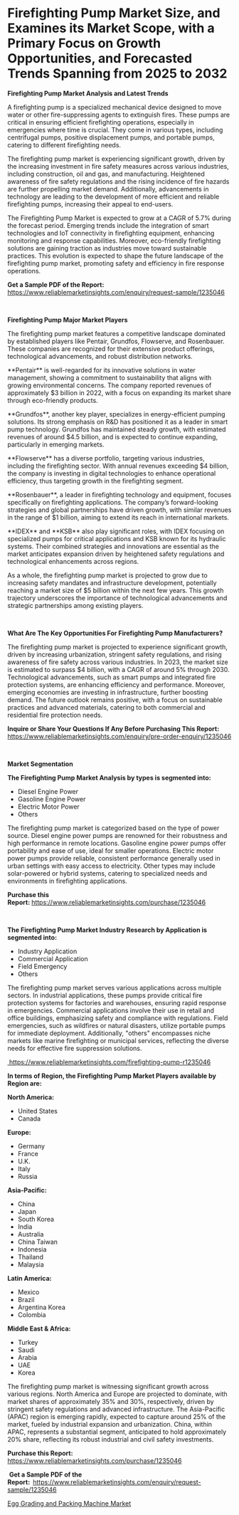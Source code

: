 <p><h1>Firefighting Pump Market Size, and Examines its Market Scope, with a Primary Focus on Growth Opportunities, and Forecasted Trends Spanning from 2025 to 2032</h1></p><p><strong>Firefighting Pump Market Analysis and Latest Trends</strong></p>
<p><p>A firefighting pump is a specialized mechanical device designed to move water or other fire-suppressing agents to extinguish fires. These pumps are critical in ensuring efficient firefighting operations, especially in emergencies where time is crucial. They come in various types, including centrifugal pumps, positive displacement pumps, and portable pumps, catering to different firefighting needs.</p><p>The firefighting pump market is experiencing significant growth, driven by the increasing investment in fire safety measures across various industries, including construction, oil and gas, and manufacturing. Heightened awareness of fire safety regulations and the rising incidence of fire hazards are further propelling market demand. Additionally, advancements in technology are leading to the development of more efficient and reliable firefighting pumps, increasing their appeal to end-users.</p><p>The Firefighting Pump Market is expected to grow at a CAGR of 5.7% during the forecast period. Emerging trends include the integration of smart technologies and IoT connectivity in firefighting equipment, enhancing monitoring and response capabilities. Moreover, eco-friendly firefighting solutions are gaining traction as industries move toward sustainable practices. This evolution is expected to shape the future landscape of the firefighting pump market, promoting safety and efficiency in fire response operations.</p></p>
<p><strong>Get a Sample PDF of the Report:&nbsp;</strong> <a href="https://www.reliablemarketinsights.com/enquiry/request-sample/1235046?utm_campaign=3008&utm_medium=2&utm_source=Github&utm_content=ia&utm_term=08042025&utm_id=firefighting-pump">https://www.reliablemarketinsights.com/enquiry/request-sample/1235046</a></p>
<p>&nbsp;</p>
<p><strong>Firefighting Pump Major Market Players</strong></p>
<p><p>The firefighting pump market features a competitive landscape dominated by established players like Pentair, Grundfos, Flowserve, and Rosenbauer. These companies are recognized for their extensive product offerings, technological advancements, and robust distribution networks.</p><p>**Pentair** is well-regarded for its innovative solutions in water management, showing a commitment to sustainability that aligns with growing environmental concerns. The company reported revenues of approximately $3 billion in 2022, with a focus on expanding its market share through eco-friendly products.</p><p>**Grundfos**, another key player, specializes in energy-efficient pumping solutions. Its strong emphasis on R&D has positioned it as a leader in smart pump technology. Grundfos has maintained steady growth, with estimated revenues of around $4.5 billion, and is expected to continue expanding, particularly in emerging markets.</p><p>**Flowserve** has a diverse portfolio, targeting various industries, including the firefighting sector. With annual revenues exceeding $4 billion, the company is investing in digital technologies to enhance operational efficiency, thus targeting growth in the firefighting segment.</p><p>**Rosenbauer**, a leader in firefighting technology and equipment, focuses specifically on firefighting applications. The company’s forward-looking strategies and global partnerships have driven growth, with similar revenues in the range of $1 billion, aiming to extend its reach in international markets.</p><p>**IDEX** and **KSB** also play significant roles, with IDEX focusing on specialized pumps for critical applications and KSB known for its hydraulic systems. Their combined strategies and innovations are essential as the market anticipates expansion driven by heightened safety regulations and technological enhancements across regions.</p><p>As a whole, the firefighting pump market is projected to grow due to increasing safety mandates and infrastructure development, potentially reaching a market size of $5 billion within the next few years. This growth trajectory underscores the importance of technological advancements and strategic partnerships among existing players.</p></p>
<p>&nbsp;</p>
<p><strong>What Are The Key Opportunities For Firefighting Pump Manufacturers?</strong></p>
<p><p>The firefighting pump market is projected to experience significant growth, driven by increasing urbanization, stringent safety regulations, and rising awareness of fire safety across various industries. In 2023, the market size is estimated to surpass $4 billion, with a CAGR of around 5% through 2030. Technological advancements, such as smart pumps and integrated fire protection systems, are enhancing efficiency and performance. Moreover, emerging economies are investing in infrastructure, further boosting demand. The future outlook remains positive, with a focus on sustainable practices and advanced materials, catering to both commercial and residential fire protection needs.</p></p>
<p><strong>Inquire or Share Your Questions If Any Before Purchasing This Report:</strong> <a href="https://www.reliablemarketinsights.com/enquiry/pre-order-enquiry/1235046?utm_campaign=3008&utm_medium=2&utm_source=Github&utm_content=ia&utm_term=08042025&utm_id=firefighting-pump">https://www.reliablemarketinsights.com/enquiry/pre-order-enquiry/1235046</a></p>
<p>&nbsp;</p>
<p><strong>Market Segmentation</strong></p>
<p><strong>The Firefighting Pump Market Analysis by types is segmented into:</strong></p>
<p><ul><li>Diesel Engine Power</li><li>Gasoline Engine Power</li><li>Electric Motor Power</li><li>Others</li></ul></p>
<p><p>The firefighting pump market is categorized based on the type of power source. Diesel engine power pumps are renowned for their robustness and high performance in remote locations. Gasoline engine power pumps offer portability and ease of use, ideal for smaller operations. Electric motor power pumps provide reliable, consistent performance generally used in urban settings with easy access to electricity. Other types may include solar-powered or hybrid systems, catering to specialized needs and environments in firefighting applications.</p></p>
<p><strong>Purchase this Report:&nbsp;</strong><a href="https://www.reliablemarketinsights.com/purchase/1235046?utm_campaign=3008&utm_medium=2&utm_source=Github&utm_content=ia&utm_term=08042025&utm_id=firefighting-pump">https://www.reliablemarketinsights.com/purchase/1235046</a></p>
<p>&nbsp;</p>
<p><strong>The Firefighting Pump Market Industry Research by Application is segmented into:</strong></p>
<p><ul><li>Industry Application</li><li>Commercial Application</li><li>Field Emergency</li><li>Others</li></ul></p>
<p><p>The firefighting pump market serves various applications across multiple sectors. In industrial applications, these pumps provide critical fire protection systems for factories and warehouses, ensuring rapid response in emergencies. Commercial applications involve their use in retail and office buildings, emphasizing safety and compliance with regulations. Field emergencies, such as wildfires or natural disasters, utilize portable pumps for immediate deployment. Additionally, "others" encompasses niche markets like marine firefighting or municipal services, reflecting the diverse needs for effective fire suppression solutions.</p></p>
<p><a href="https://www.reliablemarketinsights.com/firefighting-pump-r1235046?utm_campaign=3008&utm_medium=2&utm_source=Github&utm_content=ia&utm_term=08042025&utm_id=firefighting-pump">&nbsp;https://www.reliablemarketinsights.com/firefighting-pump-r1235046</a></p>
<p><strong>In terms of Region, the Firefighting Pump Market Players available by Region are:</strong></p>
<p>
    <p> <strong> North America: </strong>
        <ul>
            <li>United States</li>
            <li>Canada</li>
        </ul>
        </p> 
    <p> <strong> Europe: </strong>
        <ul>
            <li>Germany</li>
            <li>France</li>
            <li>U.K.</li>
            <li>Italy</li>
            <li>Russia</li>
        </ul>
        </p> 
    <p> <strong> Asia-Pacific: </strong>
        <ul>
            <li>China</li>
            <li>Japan</li>
            <li>South Korea</li>
            <li>India</li>
            <li>Australia</li>
            <li>China Taiwan</li>
            <li>Indonesia</li>
            <li>Thailand</li>
            <li>Malaysia</li>
        </ul>
        </p> 
    <p> <strong> Latin America: </strong>
        <ul>
            <li>Mexico</li>
            <li>Brazil</li>
            <li>Argentina Korea</li>
            <li>Colombia</li>
        </ul>
        </p> 
    <p> <strong> Middle East & Africa: </strong>
        <ul>
            <li>Turkey</li>
            <li>Saudi</li>
            <li>Arabia</li>
            <li>UAE</li>
            <li>Korea</li>
        </ul>
    </p>
    </p>
<p><p>The firefighting pump market is witnessing significant growth across various regions. North America and Europe are projected to dominate, with market shares of approximately 35% and 30%, respectively, driven by stringent safety regulations and advanced infrastructure. The Asia-Pacific (APAC) region is emerging rapidly, expected to capture around 25% of the market, fueled by industrial expansion and urbanization. China, within APAC, represents a substantial segment, anticipated to hold approximately 20% share, reflecting its robust industrial and civil safety investments.</p></p>
<p><strong>Purchase this Report: </strong><a href="https://www.reliablemarketinsights.com/purchase/1235046?utm_campaign=3008&utm_medium=2&utm_source=Github&utm_content=ia&utm_term=08042025&utm_id=firefighting-pump">https://www.reliablemarketinsights.com/purchase/1235046</a></p>
<p>&nbsp;<strong>Get a Sample PDF of the Report:&nbsp;&nbsp;</strong><a href="https://www.reliablemarketinsights.com/enquiry/request-sample/1235046?utm_campaign=3008&utm_medium=2&utm_source=Github&utm_content=ia&utm_term=08042025&utm_id=firefighting-pump">https://www.reliablemarketinsights.com/enquiry/request-sample/1235046</a></p>
<p><strong></strong></p>
<p><p><a href="https://github.com/sungbruington660/Market-Research-Report-List-1/blob/main/egg-grading-and-packing-machine-market.md?utm_campaign=3008&utm_medium=2&utm_source=Github&utm_content=ia&utm_term=08042025&utm_id=firefighting-pump">Egg Grading and Packing Machine Market</a></p></p>